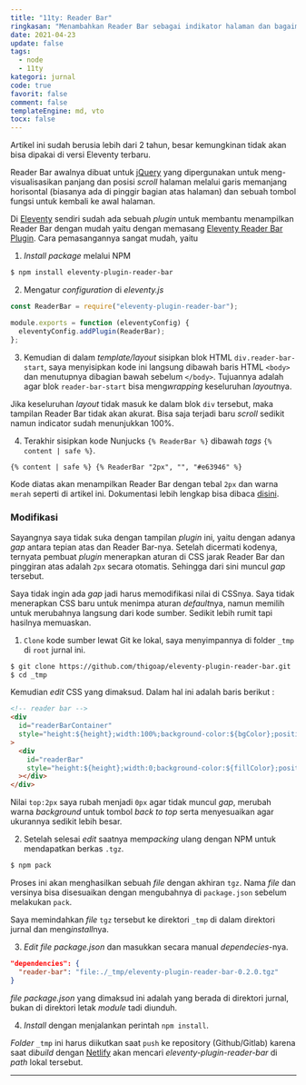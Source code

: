```yaml
---
title: "11ty: Reader Bar"
ringkasan: "Menambahkan Reader Bar sebagai indikator halaman dan bagaimana cara memodif ikasinya"
date: 2021-04-23
update: false
tags:
  - node
  - 11ty
kategori: jurnal
code: true
favorit: false
comment: false
templateEngine: md, vto
tocx: false
---
```


 <div class="pentung">
  <p>Artikel ini sudah berusia lebih dari 2 tahun, besar kemungkinan tidak akan bisa dipakai di versi Eleventy terbaru.</p>
 </div>

Reader Bar awalnya dibuat untuk [jQuery](https://jquery.com) yang dipergunakan untuk meng-visualisasikan panjang dan posisi _scroll_ halaman melalui garis memanjang horisontal (biasanya ada di pinggir bagian atas halaman) dan sebuah tombol fungsi untuk kembali ke awal halaman.

Di [Eleventy](https://11ty.dev) sendiri sudah ada sebuah _plugin_ untuk membantu menampilkan Reader Bar dengan mudah yaitu dengan memasang [Eleventy Reader Bar Plugin](https://github.com/thigoap/eleventy-plugin-reader-bar). Cara pemasangannya sangat mudah, yaitu

1. _Install package_ melalui NPM

```bash
$ npm install eleventy-plugin-reader-bar
```

2. Mengatur _configuration_ di _eleventy.js_

```javascript
const ReaderBar = require("eleventy-plugin-reader-bar");

module.exports = function (eleventyConfig) {
  eleventyConfig.addPlugin(ReaderBar);
};
```

3. Kemudian di dalam _template/layout_ sisipkan blok HTML `div.reader-bar-start`, saya menyisipkan kode ini langsung dibawah baris HTML `<body>` dan menutupnya dibagian bawah sebelum `</body>`. Tujuannya adalah agar blok `reader-bar-start` bisa meng*wrapping* keseluruhan *layout*nya.

 <p class="sidenote">Jika keseluruhan <em>layout</em> tidak masuk ke dalam blok <code>div</code> tersebut, maka tampilan Reader Bar tidak akan akurat. Bisa saja terjadi baru <em>scroll</em> sedikit namun indicator sudah menunjukkan 100%.</p>

4. Terakhir sisipkan kode Nunjucks `{% ReaderBar %}` dibawah _tags_ `{% content | safe %}`.

```html
{% content | safe %} {% ReaderBar "2px", "", "#e63946" %}
```

Kode diatas akan menampilkan Reader Bar dengan tebal `2px` dan warna `merah` seperti di artikel ini. Dokumentasi lebih lengkap bisa dibaca [disini](https://github.com/thigoap/eleventy-plugin-reader-bar).

### Modifikasi

Sayangnya saya tidak suka dengan tampilan _plugin_ ini, yaitu dengan adanya _gap_ antara tepian atas dan Reader Bar-nya. Setelah dicermati kodenya, ternyata pembuat _plugin_ menerapkan aturan di CSS jarak Reader Bar dan pinggiran atas adalah `2px` secara otomatis. Sehingga dari sini muncul _gap_ tersebut.

Saya tidak ingin ada _gap_ jadi harus memodifikasi nilai di CSSnya. Saya tidak menerapkan CSS baru untuk menimpa aturan *default*nya, namun memilih untuk merubahnya langsung dari kode sumber. Sedikit lebih rumit tapi hasilnya memuaskan.

1. `Clone` kode sumber lewat Git ke lokal, saya menyimpannya di folder `_tmp` di `root` jurnal ini.

```bash
$ git clone https://github.com/thigoap/eleventy-plugin-reader-bar.git  _tmp
$ cd _tmp
```

Kemudian _edit_ CSS yang dimaksud. Dalam hal ini adalah baris berikut :

```html
<!-- reader bar -->
<div
  id="readerBarContainer"
  style="height:${height};width:100%;background-color:${bgColor};position:fixed;top:2px;left:0;z-index:100;transition:0.2s;"
>
  <div
    id="readerBar"
    style="height:${height};width:0;background-color:${fillColor};position:fixed;top:2px;left:0;z-index:200;transition:0.2s;"
  ></div>
</div>
```

Nilai `top:2px` saya rubah menjadi `0px` agar tidak muncul _gap_, merubah warna _background_ untuk tombol _back to top_ serta menyesuaikan agar ukurannya sedikit lebih besar.

2. Setelah selesai _edit_ saatnya mem*packing* ulang dengan NPM untuk mendapatkan berkas `.tgz`.

```bash
$ npm pack
```

Proses ini akan menghasilkan sebuah _file_ dengan akhiran `tgz`. Nama _file_ dan versinya bisa disesuaikan dengan mengubahnya di `package.json` sebelum melakukan `pack`.

Saya memindahkan _file_ `tgz` tersebut ke direktori `_tmp` di dalam direktori jurnal dan meng*install*nya.

3. _Edit file package.json_ dan masukkan secara manual _dependecies_-nya.

```json
"dependencies": {
  "reader-bar": "file:./_tmp/eleventy-plugin-reader-bar-0.2.0.tgz"
}
```

 <p class="sidenote"><i>file package.json</i> yang dimaksud ini adalah yang berada di direktori jurnal, bukan di direktori letak <i>module</i> tadi diunduh.</p>

4. _Install_ dengan menjalankan perintah `npm install`.

_Folder_ `_tmp` ini harus diikutkan saat `push` ke repository (Github/Gitlab) karena saat di*build* dengan [Netlify](https://netlify.com) akan mencari _eleventy-plugin-reader-bar_ di _path_ lokal tersebut.

---
